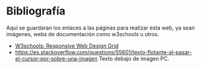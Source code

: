# Bibliografía
Aquí se guardaran los enlaces a las páginas para realizar esta web, ya sean imágenes, webs de documentación como w3schools u otros.
- [W3schools: Responsive Web Design Grid](https://www.w3schools.com/css/css_rwd_grid.asp)
- https://es.stackoverflow.com/questions/55601/texto-flotante-al-pasar-el-cursor-por-sobre-una-imagen Texto debajo de imagen PC.